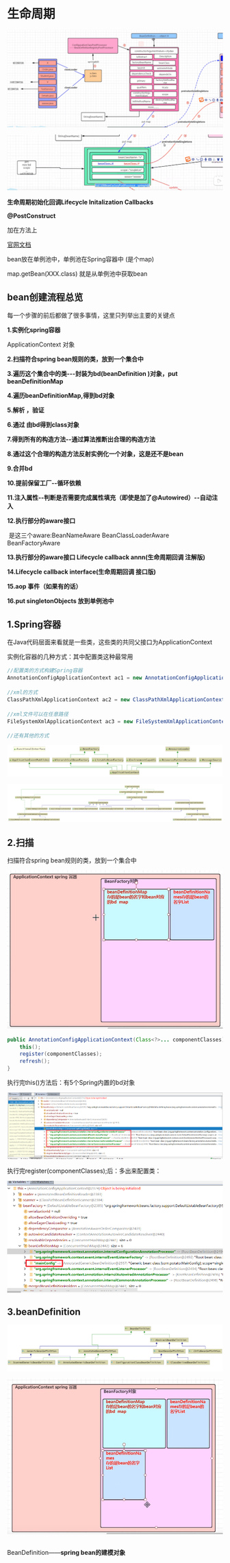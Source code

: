 # 生命周期

![image-20210202232022918](Spring源码.assets/image-20210202232022918.png)

![image-20210202232043285](Spring源码.assets/image-20210202232043285.png)





**生命周期初始化回调Lifecycle Initalization Callbacks**

**@PostConstruct**

加在方法上

[官网文档](https://docs.spring.io/spring-framework/docs/current/reference/html/core.html#beans-factory-lifecycle)

bean放在单例池中，单例池在Spring容器中 (是个map)

map.getBean(XXX.class) 就是从单例池中获取bean

## bean创建流程总览

每一个步骤的前后都做了很多事情，这里只列举出主要的关键点

**1.实例化spring容器**

ApplicationContext 对象

**2.扫描符合spring bean规则的类，放到一个集合中**

**3.遍历这个集合中的类---封装为bd(beanDefinition )对象，put beanDefinitionMap**

**4.遍历beanDefinitionMap,得到bd对象**

**5.解析 ，验证**

**6.通过 由bd得到class对象**

**7.得到所有的构造方法--通过算法推断出合理的构造方法**

**8.通过这个合理的构造方法反射实例化一个对象，这是还不是bean**

**9.合并bd**

**10.提前保留工厂--循环依赖**

**11.注入属性--判断是否需要完成属性填充（即使是加了@Autowired）--自动注入**

**12.执行部分的aware接口**

​	是这三个aware:BeanNameAware
  BeanClassLoaderAware
  BeanFactoryAware

**13.执行部分的aware接口 Lifecycle callback annn(生命周期回调 注解版)**

**14.Lifecycle callback interface(生命周期回调 接口版)**

**15.aop 事件（如果有的话）**

**16.put singletonObjects  放到单例池中**

## 1.Spring容器

在Java代码层面来看就是一些类，这些类的共同父接口为ApplicationContext

实例化容器的几种方式：其中配置类这种最常用

```java
//配置类的方式构建Spring容器
AnnotationConfigApplicationContext ac1 = new AnnotationConfigApplicationContext(MainConfig.class);

//xml的方式
ClassPathXmlApplicationContext ac2 = new ClassPathXmlApplicationContext("xxx.xml");

//xml文件可以在任意路径
FileSystemXmlApplicationContext ac3 = new FileSystemXmlApplicationContext("xxx.xml");

//还有其他的方式
```

![image-20210203033410755](Spring源码.assets/image-20210203033410755.png)



![ApplicationContext](Spring源码.assets/ApplicationContext.png)

## 2.扫描

扫描符合spring bean规则的类，放到一个集合中

![image-20210203035623561](Spring源码.assets/image-20210203035623561.png)

```java
public AnnotationConfigApplicationContext(Class<?>... componentClasses) {
    this();
    register(componentClasses);
    refresh();
}
```



执行完this()方法后：有5个Spring内置的bd对象 

![image-20210203040150169](Spring源码.assets/image-20210203040150169.png)

执行完register(componentClasses);后：多出来配置类：

![image-20210203040451577](Spring源码.assets/image-20210203040451577.png)

## 3.beanDefinition 

![image-20210203130852520](Spring源码.assets/image-20210203130852520.png)



![image-20210203135304743](Spring源码.assets/image-20210203135304743.png)

## 

BeanDefinition——**spring bean的建模对象**



